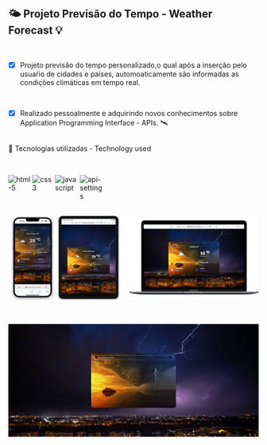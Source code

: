 <h2>🌤 Projeto Previsão do Tempo - Weather Forecast 💡</h2>
<br>

- [x] Projeto previsão do tempo personalizado,o qual após a inserção pelo usuaŕio de cidades e países, automoaticamente são informadas as condições climáticas em tempo real.

<br>

- [x] Realizado pessoalmente e adquirindo novos conhecimentos sobre  Application Programming Interface - APIs. 🛰️

<h2></h2>

🧰  Tecnologias utilizadas - Technology used

<br>

<img align="left" width="48" height="48" src="https://img.icons8.com/arcade/100/html-5.png" alt="html-5"/><img align="left" width="46" height="46" src="https://img.icons8.com/fluency/100/css3.png" alt="css3"/>
<img align="left" width="50" height="50" src="https://img.icons8.com/arcade/100/javascript.png" alt="javascript"/><img align="left" width="50" height="50" src="https://img.icons8.com/glyph-neue/100/FFFFFF/api-settings.png" alt="api-settings"/>

<br><br>
<h2></h2>
<br>
<img src="https://raw.githubusercontent.com/HallanOliveiraa/weather/refs/heads/main/docs/weather-forecast-images.png">
<br>
<h2></h2>
<br>
<img align="center" width="800" heght="500" src="https://raw.githubusercontent.com/HallanOliveiraa/weather/refs/heads/main/docs/Screencastfrom2024-12-1218-34-38-ezgif.com-video-to-gif-converter.gif">








